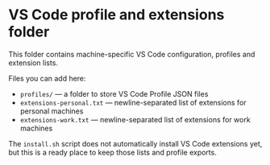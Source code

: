 # VS Code profile and extensions folder

This folder contains machine-specific VS Code configuration, profiles and extension lists.

Files you can add here:

-   `profiles/` — a folder to store VS Code Profile JSON files
-   `extensions-personal.txt` — newline-separated list of extensions for personal machines
-   `extensions-work.txt` — newline-separated list of extensions for work machines

The `install.sh` script does not automatically install VS Code extensions yet, but this
is a ready place to keep those lists and profile exports.
